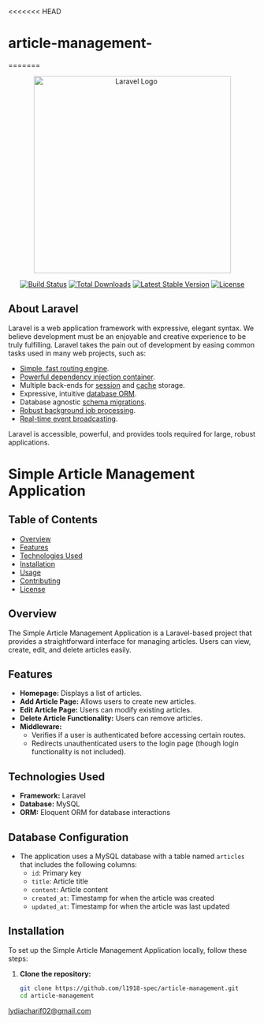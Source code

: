 <<<<<<< HEAD
# article-management-
=======
<p align="center"><a href="https://laravel.com" target="_blank"><img src="https://raw.githubusercontent.com/laravel/art/master/logo-lockup/5%20SVG/2%20CMYK/1%20Full%20Color/laravel-logolockup-cmyk-red.svg" width="400" alt="Laravel Logo"></a></p>

<p align="center">
<a href="https://github.com/laravel/framework/actions"><img src="https://github.com/laravel/framework/workflows/tests/badge.svg" alt="Build Status"></a>
<a href="https://packagist.org/packages/laravel/framework"><img src="https://img.shields.io/packagist/dt/laravel/framework" alt="Total Downloads"></a>
<a href="https://packagist.org/packages/laravel/framework"><img src="https://img.shields.io/packagist/v/laravel/framework" alt="Latest Stable Version"></a>
<a href="https://packagist.org/packages/laravel/framework"><img src="https://img.shields.io/packagist/l/laravel/framework" alt="License"></a>
</p>

## About Laravel

Laravel is a web application framework with expressive, elegant syntax. We believe development must be an enjoyable and creative experience to be truly fulfilling. Laravel takes the pain out of development by easing common tasks used in many web projects, such as:

- [Simple, fast routing engine](https://laravel.com/docs/routing).
- [Powerful dependency injection container](https://laravel.com/docs/container).
- Multiple back-ends for [session](https://laravel.com/docs/session) and [cache](https://laravel.com/docs/cache) storage.
- Expressive, intuitive [database ORM](https://laravel.com/docs/eloquent).
- Database agnostic [schema migrations](https://laravel.com/docs/migrations).
- [Robust background job processing](https://laravel.com/docs/queues).
- [Real-time event broadcasting](https://laravel.com/docs/broadcasting).

Laravel is accessible, powerful, and provides tools required for large, robust applications.

# Simple Article Management Application

## Table of Contents
- [Overview](#overview)
- [Features](#features)
- [Technologies Used](#technologies-used)
- [Installation](#installation)
- [Usage](#usage)
- [Contributing](#contributing)
- [License](#license)

## Overview
The Simple Article Management Application is a Laravel-based project that provides a straightforward interface for managing articles. Users can view, create, edit, and delete articles easily.

## Features
- **Homepage:** Displays a list of articles.
- **Add Article Page:** Allows users to create new articles.
- **Edit Article Page:** Users can modify existing articles.
- **Delete Article Functionality:** Users can remove articles.
- **Middleware:**
  - Verifies if a user is authenticated before accessing certain routes.
  - Redirects unauthenticated users to the login page (though login functionality is not included).

## Technologies Used
- **Framework:** Laravel
- **Database:** MySQL
- **ORM:** Eloquent ORM for database interactions

## Database Configuration
- The application uses a MySQL database with a table named `articles` that includes the following columns:
  - `id`: Primary key
  - `title`: Article title
  - `content`: Article content
  - `created_at`: Timestamp for when the article was created
  - `updated_at`: Timestamp for when the article was last updated

## Installation
To set up the Simple Article Management Application locally, follow these steps:

1. **Clone the repository:**
   ```bash
   git clone https://github.com/l1918-spec/article-management.git
   cd article-management
   
lydiacharif02@gmail.com



